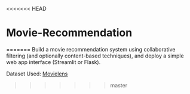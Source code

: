 <<<<<<< HEAD
# Movie-Recommendation
=======
Build a movie recommendation system using collaborative filtering (and optionally content-based techniques), and deploy a simple web app interface (Streamlit or Flask).

Dataset Used: [Movielens](https://grouplens.org/datasets/movielens/)
>>>>>>> master
